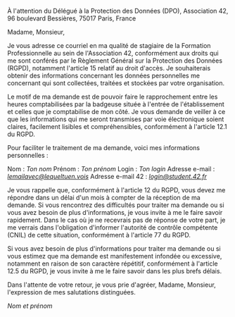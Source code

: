 À l'attention du Délégué à la Protection des Données (DPO),
Association 42,
96 boulevard Bessières,
75017 Paris,
France

Madame, Monsieur,

Je vous adresse ce courriel en ma qualité de stagiaire de la Formation Professionnelle au sein de l'Association 42, conformément aux droits qui me sont conférés par le Règlement Général sur la Protection des Données (RGPD), notamment l'article 15 relatif au droit d'accès. Je souhaiterais obtenir des informations concernant les données personnelles me concernant qui sont collectées, traitées et stockées par votre organisation.

Le motif de ma demande est de pouvoir faire le rapprochement entre les heures comptabilisées par la badgeuse située à l'entrée de l'établissement et celles que je comptabilise de mon côté.
Je vous demande de veiller à ce que les informations qui me seront transmises par voie électronique soient claires, facilement lisibles et compréhensibles, conformément à l'article 12.1 du RGPD.

Pour faciliter le traitement de ma demande, voici mes informations personnelles :

Nom : *Ton nom*
Prénom : *Ton prénom*
Login : *Ton login*
Adresse e-mail : *lemailavec@lequeltuen.vois*
Adresse e-mail 42 : *login@student.42.fr*

Je vous rappelle que, conformément à l'article 12 du RGPD, vous devez me répondre dans un délai d'un mois à compter de la réception de ma demande.
Si vous rencontrez des difficultés pour traiter ma demande ou si vous avez besoin de plus d'informations, je vous invite à me le faire savoir rapidement. Dans le cas où je ne recevrais pas de réponse de votre part, je me verrais dans l'obligation d'informer l'autorité de contrôle compétente (CNIL) de cette situation, conformément à l'article 77 du RGPD.

Si vous avez besoin de plus d'informations pour traiter ma demande ou si vous estimez que ma demande est manifestement infondée ou excessive, notamment en raison de son caractère répétitif, conformément à l'article 12.5 du RGPD, je vous invite à me le faire savoir dans les plus brefs délais.

Dans l'attente de votre retour, je vous prie d'agréer, Madame, Monsieur, l'expression de mes salutations distinguées.

*Nom et prénom*
